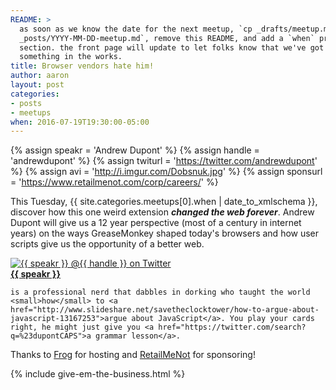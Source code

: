 ```yaml
---
README: >
  as soon as we know the date for the next meetup, `cp _drafts/meetup.md
  _posts/YYYY-MM-DD-meetup.md`, remove this README, and add a `when` property to this
  section. the front page will update to let folks know that we've got
  something in the works.
title: Browser vendors hate him!
author: aaron
layout: post
categories:
- posts
- meetups
when: 2016-07-19T19:30:00-05:00
---
```


{% assign speakr = 'Andrew Dupont' %}
{% assign handle = 'andrewdupont' %}
{% assign twiturl = 'https://twitter.com/andrewdupont' %}
{% assign avi = 'http://i.imgur.com/Dobsnuk.jpg' %}
{% assign sponsurl = 'https://www.retailmenot.com/corp/careers/' %}

This Tuesday, <x-date>{{ site.categories.meetups[0].when | date_to_xmlschema
}}</x-date>, discover how this one weird extension ***changed the web
forever***. Andrew Dupont will give us a 12 year perspective (most of a century
in internet years) on the ways GreaseMonkey shaped today's browsers and how user scripts give us the opportunity of a better web.

<div class="media-object speaker-bio">
  <a href="{{ twiturl }}">
    <img alt="{{ speakr }} @{{ handle }} on Twitter" src="{{ avi }}" />
  </a>
  <div>
    <a href="{{ twiturl }}"><strong>{{ speakr }}</strong></a>

    is a professional nerd that dabbles in dorking who taught the world <small>how</small> to <a href="http://www.slideshare.net/savetheclocktower/how-to-argue-about-javascript-13167253">argue about JavaScript</a>. You play your cards right, he might just give you <a href="https://twitter.com/search?q=%23dupontCAPS">a grammar lesson</a>.
  </div>
</div>

Thanks to [Frog][] for hosting and [RetailMeNot][] for sponsoring!

{% include give-em-the-business.html %}

[Frog]: https://www.frogdesign.com/contact/austin.html
[RetailMeNot]: https://www.retailmenot.com/corp/careers/
